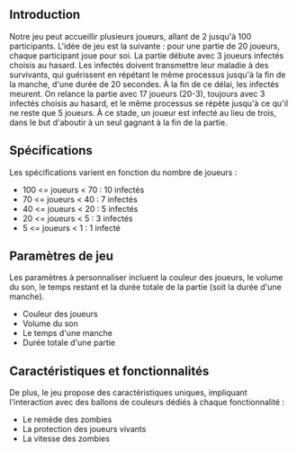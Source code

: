 ## Introduction

Notre jeu peut accueillir plusieurs joueurs, allant de 2 jusqu'à 100 participants. L'idée de jeu est la suivante : pour une partie de 20 joueurs, chaque participant joue pour soi. La partie débute avec 3 joueurs infectés choisis au hasard. Les infectés doivent transmettre leur maladie à des survivants, qui guérissent en répétant le même processus jusqu'à la fin de la manche, d'une durée de 20 secondes. À la fin de ce délai, les infectés meurent. On relance la partie avec 17 joueurs (20-3), toujours avec 3 infectés choisis au hasard, et le même processus se répète jusqu'à ce qu'il ne reste que 5 joueurs. À ce stade, un joueur est infecté au lieu de trois, dans le but d'aboutir à un seul gagnant à la fin de la partie. 

## Spécifications

Les spécifications varient en fonction du nombre de joueurs : 
 - 100 <= joueurs < 70 : 10 infectés 
 - 70 <= joueurs < 40 : 7 infectés 
 - 40 <= joueurs < 20 : 5 infectés 
 - 20 <= joueurs < 5 : 3 infectés 
 - 5 <= joueurs < 1 : 1 infecté 

## Paramètres de jeu

Les paramètres à personnaliser incluent la couleur des joueurs, le volume du son, le temps restant et la durée totale de la partie (soit la durée d'une manche).

 - Couleur des joueurs
 - Volume du son
 - Le temps d'une manche
 - Durée totale d'une partie


## Caractéristiques et fonctionnalités

De plus, le jeu propose des caractéristiques uniques, impliquant l'interaction avec des ballons de couleurs dédiés à chaque fonctionnalité : 

 - Le remède des zombies 
 - La protection des joueurs vivants 
 - La vitesse des zombies 

